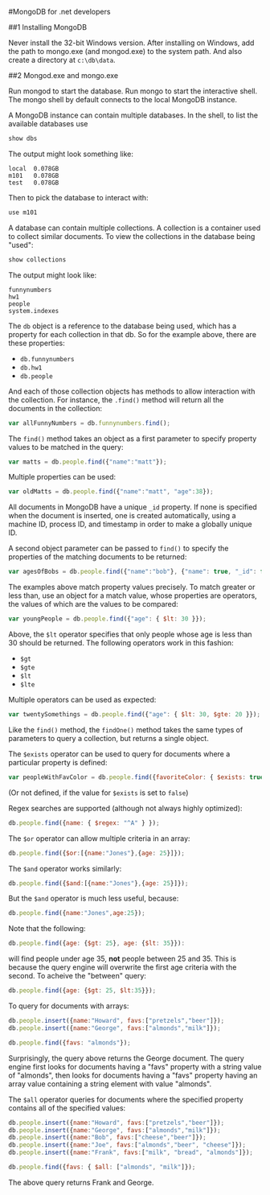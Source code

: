 #MongoDB for .net developers

##1 Installing MongoDB

Never install the 32-bit Windows
version.  After installing on Windows,
add the path to mongo.exe (and mongod.exe)
to the system path.  And also create a 
directory at `c:\db\data`.


##2 Mongod.exe and mongo.exe

Run mongod to start the database.
Run mongo to start the interactive
shell.  The mongo shell by default
connects to the local MongoDB 
instance.

A MongoDB instance can contain 
multiple databases.  In the shell, to
list the available databases use

```javascript
show dbs
```

The output might look something like:

```
local  0.078GB
m101   0.078GB
test   0.078GB
```

Then to pick the database to interact
with:

```javascript
use m101
```

A database can contain multiple 
collections.  A collection is a container
used to collect similar documents.  To
view the collections in the database
being "used":

```javascript
show collections
```

The output might look like:

```
funnynumbers
hw1
people
system.indexes
```

The `db` object is a reference to the 
database being used, which has a property
for each collection in that db.  So for 
the example above, there are these properties:

 - `db.funnynumbers`
 - `db.hw1`
 - `db.people`

And each of those collection objects has 
methods to allow interaction with the 
collection.  For instance, the `.find()`
method will return all the documents in 
the collection:

```javascript
var allFunnyNumbers = db.funnynumbers.find();
```

The `find()` method takes an object as a first
parameter to specify property values to be matched
in the query:

```javascript
var matts = db.people.find({"name":"matt"});
```

Multiple properties can be used:

```javascript
var oldMatts = db.people.find({"name":"matt", "age":38});
```

All documents in MongoDB have a unique `_id`
property.  If none is specified when the document
is inserted, one is created automatically, using
a machine ID, process ID, and timestamp in order
to make a globally unique ID.

A second object parameter can be passed to `find()`
to specify the properties of the matching documents
to be returned:

```javascript
var agesOfBobs = db.people.find({"name":"bob"}, {"name": true, "_id": false });
```

The examples above match property values
precisely.  To match greater or less than,
use an object for a match value, whose properties
are operators, the values of which are the values
to be compared:

```javascript
var youngPeople = db.people.find({"age": { $lt: 30 }});
```

Above, the `$lt` operator specifies that only people
whose age is less than 30 should be returned.  The
following operators work in this fashion:

 - `$gt`
 - `$gte`
 - `$lt`
 - `$lte`

Multiple operators can be used as expected:

```javascript
var twentySomethings = db.people.find({"age": { $lt: 30, $gte: 20 }});
```

Like the `find()` method, the `findOne()` method
takes the same types of parameters to query a 
collection, but returns a single object.

The `$exists` operator can be used to query
for documents where a particular property is
defined:

```javascript
var peopleWithFavColor = db.people.find({favoriteColor: { $exists: true }});
```

(Or not defined, if the value for `$exists` is 
set to `false`)

Regex searches are supported (although
not always highly optimized):

```javascript
db.people.find({name: { $regex: "^A" } });
```

The `$or` operator can allow multiple
criteria in an array:

```javascript
db.people.find({$or:[{name:"Jones"},{age: 25}]});
```

The `$and` operator works similarly:

```javascript
db.people.find({$and:[{name:"Jones"},{age: 25}]});
```

But the `$and` operator is much less
useful, because:

```javascript
db.people.find({name:"Jones",age:25});
```

Note that the following:

```javascript
db.people.find({age: {$gt: 25}, age: {$lt: 35}}):
```

will find people under age 35, **not**
people between 25 and 35.  This is 
because the query engine will overwrite
the first age criteria with the second.
To acheive the "between" query:

```javascript
db.people.find({age: {$gt: 25, $lt:35}});
```

To query for documents with arrays:

```javascript
db.people.insert({name:"Howard", favs:["pretzels","beer"]});
db.people.insert({name:"George", favs:["almonds","milk"]});

db.people.find({favs: "almonds"});
```

Surprisingly, the query above returns the
George document.  The query engine first
looks for documents having a "favs" property
with a string value of "almonds", then
looks for documents having a "favs" property
having an array value containing a string
element with value "almonds".

The `$all` operator queries for documents
where the specified property contains all
of the specified values:

```javascript
db.people.insert({name:"Howard", favs:["pretzels","beer"]});
db.people.insert({name:"George", favs:["almonds","milk"]});
db.people.insert({name:"Bob", favs:["cheese","beer"]});
db.people.insert({name:"Joe", favs:["almonds","beer", "cheese"]});
db.people.insert({name:"Frank", favs:["milk", "bread", "almonds"]});

db.people.find({favs: { $all: ["almonds", "milk"]});
```

The above query returns Frank and George.